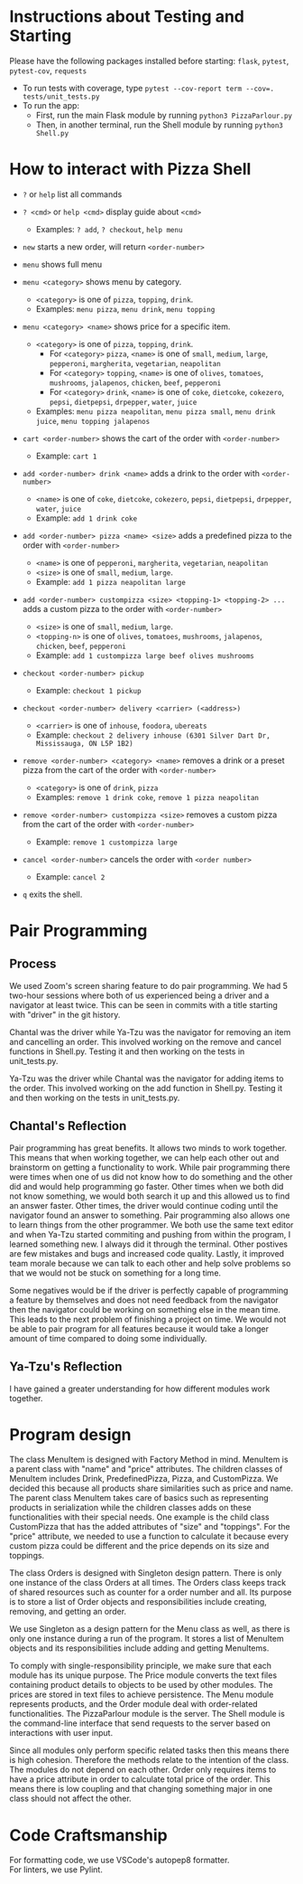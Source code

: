 # Instructions about Testing and Starting

Please have the following packages installed before starting: `flask`, `pytest`, `pytest-cov`, `requests`

- To run tests with coverage, type `pytest --cov-report term --cov=. tests/unit_tests.py`
- To run the app:
  - First, run the main Flask module by running `python3 PizzaParlour.py`
  - Then, in another terminal, run the Shell module by running `python3 Shell.py`

# How to interact with Pizza Shell

- `?` or `help` list all commands

- `? <cmd>` or `help <cmd>` display guide about `<cmd>`

  - Examples: `? add`, `? checkout`, `help menu`

- `new` starts a new order, will return `<order-number>`

- `menu` shows full menu

- `menu <category>` shows menu by category.

  - `<category>` is one of `pizza`, `topping`, `drink`.
  - Examples: `menu pizza`, `menu drink`, `menu topping`

- `menu <category> <name>` shows price for a specific item.

  - `<category>` is one of `pizza`, `topping`, `drink`.
    - For `<category>` `pizza`, `<name>` is one of `small`, `medium`, `large`, `pepperoni`, `margherita`, `vegetarian`, `neapolitan`
    - For `<category>` `topping`, `<name>` is one of `olives`, `tomatoes`, `mushrooms`, `jalapenos`, `chicken`, `beef`, `pepperoni`
    - For `<category>` `drink`, `<name>` is one of `coke`, `dietcoke`, `cokezero`, `pepsi`, `dietpepsi`, `drpepper`, `water`, `juice`
  - Examples: `menu pizza neapolitan`, `menu pizza small`, `menu drink juice`, `menu topping jalapenos`

- `cart <order-number>` shows the cart of the order with `<order-number>`

  - Example: `cart 1`

- `add <order-number> drink <name>` adds a drink to the order with `<order-number>`

  - `<name>` is one of `coke`, `dietcoke`, `cokezero`, `pepsi`, `dietpepsi`, `drpepper`, `water`, `juice`
  - Example: `add 1 drink coke`

- `add <order-number> pizza <name> <size>` adds a predefined pizza to the order with `<order-number>`

  - `<name>` is one of `pepperoni`, `margherita`, `vegetarian`, `neapolitan`
  - `<size>` is one of `small`, `medium`, `large`.
  - Example: `add 1 pizza neapolitan large`

- `add <order-number> custompizza <size> <topping-1> <topping-2> ...` adds a custom pizza to the order with `<order-number>`

  - `<size>` is one of `small`, `medium`, `large`.
  - `<topping-n>` is one of `olives`, `tomatoes`, `mushrooms`, `jalapenos`, `chicken`, `beef`, `pepperoni`
  - Example: `add 1 custompizza large beef olives mushrooms`

- `checkout <order-number> pickup`

  - Example: `checkout 1 pickup`

- `checkout <order-number> delivery <carrier> (<address>)`

  - `<carrier>` is one of `inhouse`, `foodora`, `ubereats`
  - Example: `checkout 2 delivery inhouse (6301 Silver Dart Dr, Mississauga, ON L5P 1B2)`

- `remove <order-number> <category> <name>` removes a drink or a preset pizza from the cart of the order with `<order-number>`

  - `<category>` is one of `drink`, `pizza`
  - Examples: `remove 1 drink coke`, `remove 1 pizza neapolitan`

- `remove <order-number> custompizza <size>` removes a custom pizza from the cart of the order with `<order-number>`

  - Example: `remove 1 custompizza large`

- `cancel <order-number>` cancels the order with `<order number>`

  - Example: `cancel 2`

- `q` exits the shell.

# Pair Programming

## Process

We used Zoom's screen sharing feature to do pair programming. We had 5 two-hour sessions where both of us experienced being a driver and a navigator at least twice. This can be seen in commits with a title starting with "driver" in the git history.

Chantal was the driver while Ya-Tzu was the navigator for removing an item and cancelling an order. This involved working on the remove and cancel functions in Shell.py. Testing it and then working on the tests in unit_tests.py.

Ya-Tzu was the driver while Chantal was the navigator for adding items to the order. This involved working on the add function in Shell.py. Testing it and then working on the tests in unit_tests.py.

## Chantal's Reflection

Pair programming has great benefits. It allows two minds to work together. This means that when working together, we can help each other out and brainstorm on getting a functionality to work. While pair programming there were times when one of us did not know how to do something and the other did and would help programming go faster. Other times when we both did not know something, we would both search it up and this allowed us to find an answer faster. Other times, the driver would continue coding until the navigator found an answer to something. Pair programming also allows one to learn things from the other programmer. We both use the same text editor and when Ya-Tzu started commiting and pushing from within the program, I learned something new. I always did it through the terminal. Other postives are few mistakes and bugs and increased code quality. Lastly, it improved team morale because we can talk to each other and help solve problems so that we would not be stuck on something for a long time.

Some negatives would be if the driver is perfectly capable of programming a feature by themselves and does not need feedback from the navigator then the navigator could be working on something else in the mean time. This leads to the next problem of finishing a project on time. We would not be able to pair program for all features because it would take a longer amount of time compared to doing some individually.

## Ya-Tzu's Reflection

I have gained a greater understanding for how different modules work together.

# Program design

The class MenuItem is designed with Factory Method in mind. MenuItem is a parent class with "name" and "price" attributes. The children classes of MenuItem includes Drink, PredefinedPizza, Pizza, and CustomPizza. We decided this because all products share similarities such as price and name. The parent class MenuItem takes care of basics such as representing products in serialization while the children classes adds on these functionalities with their special needs. One example is the child class CustomPizza that has the added attributes of "size" and "toppings". For the "price" attribute, we needed to use a function to calculate it because every custom pizza could be different and the price depends on its size and toppings.

The class Orders is designed with Singleton design pattern. There is only one instance of the class Orders at all times. The Orders class keeps track of shared resources such as counter for a order number and all. Its purpose is to store a list of Order objects and responsibilities include creating, removing, and getting an order.

We use Singleton as a design pattern for the Menu class as well, as there is only one instance during a run of the program. It stores a list of MenuItem objects and its responsibilities include adding and getting MenuItems.

To comply with single-responsibility principle, we make sure that each module has its unique purpose. The Price module converts the text files containing product details to objects to be used by other modules. The prices are stored in text files to achieve persistence. The Menu module represents products, and the Order module deal with order-related functionalities. The PizzaParlour module is the server. The Shell module is the command-line interface that send requests to the server based on interactions with user input.

Since all modules only perform specific related tasks then this means there is high cohesion. Therefore the methods relate to the intention of the class. The modules do not depend on each other. Order only requires items to have a price attribute in order to calculate total price of the order. This means there is low coupling and that changing something major in one class should not affect the other.

# Code Craftsmanship

For formatting code, we use VSCode's autopep8 formatter.  
For linters, we use Pylint.
